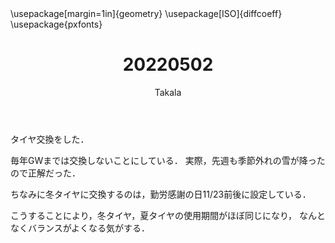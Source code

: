 ﻿---
title: 20220502
yesterday: 20220501
tomorrow: 20220503
days: 857
author: Takala
header-includes:
  - \usepackage[margin=1in]{geometry}
  - \usepackage[ISO]{diffcoeff}
  - \usepackage{pxfonts}
---


タイヤ交換をした．

毎年GWまでは交換しないことにしている．
実際，先週も季節外れの雪が降ったので正解だった．


ちなみに冬タイヤに交換するのは，勤労感謝の日11/23前後に設定している．


こうすることにより，冬タイヤ，夏タイヤの使用期間がほぼ同じになり，
なんとなくバランスがよくなる気がする．



